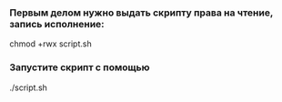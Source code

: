 ### Первым делом нужно выдать скрипту права на чтение, запись исполнение:

chmod +rwx script.sh
### Запустите скрипт с помощью

./script.sh